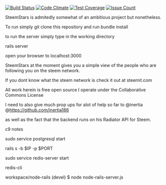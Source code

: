 [![Build Status](https://travis-ci.org/Tadasu85/STEEMSTARS.svg?branch=master)](https://travis-ci.org/Tadasu85/STEEMSTARS)
[![Code Climate](https://codeclimate.com/github/Tadasu85/STEEMSTARS/badges/gpa.svg)](https://codeclimate.com/github/Tadasu85/STEEMSTARS)
[![Test Coverage](https://codeclimate.com/github/Tadasu85/STEEMSTARS/badges/coverage.svg)](https://codeclimate.com/github/Tadasu85/STEEMSTARS/coverage)
[![Issue Count](https://codeclimate.com/github/Tadasu85/STEEMSTARS/badges/issue_count.svg)](https://codeclimate.com/github/Tadasu85/STEEMSTARS)


SteemStars is admitedly somewhat of an ambitious project but nonetheless.

To run simply git clone this repository and run bundle install

to run the server simply type in the working directory 

rails server

open your browser to localhost:3000

SteemStars at the moment gives you a simple view of the people who are following you on the steem network.

If you dont know what the steem network is check it out at steemit.com


All work herein is free open source I operate under the Collaborative Commons License

I need to also give much prop ups for alot of help so far to @inertia @https://github.com/inertia186

as well as the fact that the backend runs on his Radiator API for Steem.

c9 notes

sudo service postgresql start

rails s -b $IP -p $PORT

sudo service redis-server start

redis-cli

workspace/node-rails (devel) $ node node-rails-server.js
